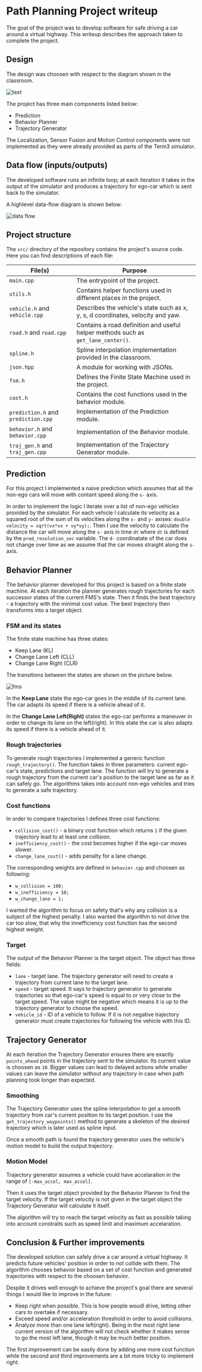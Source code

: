 # Path Planning Project writeup

The goal of the project was to develop software for safe driving a car around a virtual highway.
This writeup describes the approach taken to complete the project.

## Design

The design was choosen with respect to the diagram shown in the classroom.

![text](img/components.png)

The project has three main components listed below:
- Prediction
- Behavior Planner
- Trajectory Generator

The Localization, Sensor Fusion and Motion Control components were not implemented as they were already provided as parts of the Term3 simulator.

## Data flow (inputs/outputs)

The developed software runs an infinite loop; at each iteration it takes in the output of the simulator and produces a trajectory for ego-car which is sent back to the simulator.

A highlevel data-flow diagram is shown below:

![data flow](img/data-flow.png)

## Project structure

The `src/` directory of the repository contains the project's source code.
Here you can find descriptions of each file:

| File(s) | Purpose |
|------|---------|
| `main.cpp` | The entrypoint of the project. |
| `utils.h` | Contains helper functions used in different places in the project. |
| `vehicle.h` and `vehicle.cpp` | Describes the vehicle's state such as x, y, s, d coordinates, velocity and yaw. |
| `road.h` and `road.cpp` | Contains a road definition and useful helper methods such as `get_lane_center()`. |
| `spline.h` | Spline interpolation implementation provided in the classroom. |
| `json.hpp` | A module for working with JSONs. |
| `fsm.h` | Defines the Finite State Machine used in the project. |
| `cost.h` | Contains the cost functions used in the behavior module. |
| `prediction.h` and `prediction.cpp` | Implementation of the Prediction module. |
| `behavior.h` and `behavior.cpp` | Implementation of the Behavior module. |
| `traj_gen.h` and `traj_gen.cpp` | Implementation of the Trajectory Generator module. |

## Prediction

For this project I implemented a naive prediction which assumes that all the non-ego cars will move with contant speed along the `s-` axis.

In order to implement the logic I iterate over a list of non-ego vehicles provided by the simulator. For each vehicle I calculate its velocity as a squared root of the sum of its velocities along the `x-` and `y-` axises: `double velocity = sqrt(vx*vx + vy*vy);`. Then I use the velocity to calculate the distance the car will move along the `s-` axis in time `dt` where `dt` is defined by the `pred_resolution_sec` variable. The `d-` coordinatate of the car does not change over time as we assume that the car moves straight along the `s-` axis.

## Behavior Planner

The behavior planner developed for this project is based on a finite state machine. At each iteration the planner generates rough trajectories for each successor states of the current FMS's state. Then it finds the best trajectory - a trajectory with the minimal cost value. The best trajectory then transforms into a target object.

### FSM and its states

The finite state machine has three states:
- Keep Lane (KL)
- Change Lane Left (CLL)
- Change Lane Right (CLR)

The transitions between the states are shown on the picture below.

![fms](img/fsm.png)

In the **Keep Lane** state the ego-car goes in the middle of its current lane. The car adapts its speed if there is a vehicle ahead of it.

In the **Change Lane Left(Right)** states the ego-car performs a maneuver in order to change its lane on the left(right). In this state the car is also adapts its speed if there is a vehicle ahead of it.

### Rough trajectories

To generate rough trajectories I implemented a generic function `rough_trajectory()`. The function takes in three parameters: current ego-car's state, predictions and target lane. The function will try to generate a rough trajectory from the current car's position to the target lane as far as it can safely go. The algorithms takes into account non-ego vehicles and tries to generate a safe trajectory.

### Cost functions

In order to compare trajectories I defines three cost functions:
- `collision_cost()` - a binary cost function which returns `1` if the given trajectory lead to at least one collision.
- `inefficiency_cost()` - the cost becomes higher if the ego-car moves slower.
- `change_lane_cost()` - adds penalty for a lane change.

The corresponding weights are defined in `behavior.cpp` and choosen as following:
- `w_collision = 100;`
- `w_inefficiency = 10;`
- `w_change_lane = 1;`

I wanted the algorithm to focus on safety that's why any collision is a subject of the highest penalty. I also wanted the algorithm to not drive the car too slow, that why the innefficiency cost function has the second highest weight.

### Target

The output of the Behavior Planner is the target object. The object has three fields:
- `lane` - target lane. The trajectory generator will need to create a trajectory from current lane to the target lane.
- `speed` - target speed. It says to trajectory generator to generate trajectories so that ego-car's speed is equal to or very close to the target speed. The value might be negative which means it is up to the trajectory generator to choose the speed.
- `vehicle_id` - ID of a vehicle to follow. If it is not negative trajectory generator must create trajectories for following the vehicle with this ID.

## Trajectory Generator

At each iteration the Trajectory Generator ensures there are exactly `points_ahead` points in the trajectory sent to the simulator. Its current value is choosen as `10`. Bigger values can lead to delayed actions while smaller values can leave the simulator without any trajectory in case when path planning took longer than expected.

### Smoothing

The Trajectory Generator uses the spline interpolation to get a smooth trajectory from car's current position to its target position. I use the `get_trajectory_waypoints()` method to generate a skeleton of the desired trajectory which is later used as spline input.

Once a smooth path is found the trajectory generator uses the vehicle's motion model to build the output trajectory.

### Motion Model

Trajectory generator assumes a vehicle could have accelaration in the range of `[-max_accel, max_accel]`.

Then it uses the target object provided by the Behavior Planner to find the target velocity. If the target velocity is not given in the target object the Trajectory Generator will calculate it itself.

The algorithm will try to reach the target velocity as fast as possible taking into account constraits such as speed limit and maximum accelaration.

## Conclusion & Further improvements

The developed solution can safely drive a car around a virtual highway. It predicts future vehicles' position in order to not collide with them. The algorithm chooses behavior based on a set of cost function and generated trajectories with respect to the choosen behavior.

Despite it drives well enough to achieve the project's goal there are several things I would like to improve in the future:

- Keep right when possible. This is how people woudl drive, letting other cars to overtake if necessary.
- Exceed speed and/or acceleration threshold in order to avoid collisions.
- Analyze more than one lane left(right). Being in the most right lane current version of the algorithm will not check whether it makes sense to go the most left lane, though it may be much better position.

The first improvement can be easily done by adding one more cost function while the second and third improvements are a bit more tricky to implement right. 